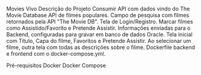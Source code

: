 Movies Vivo
Descrição do Projeto
Consumir API com dados vindo do The Movie Database API de filmes populares. Campo de pesquisa com filmes retornados pela API "The Movie DB". Tela de Login/Registro. Marcar filmes como Assistido/Favorito e Pretende Assistir. Informações enviadas para o Backend, configuradas para gravar em banco de dados Oracle. Tela inicial com Título, Capa do filme, Favoritos e Pretende Assistir. Ao selecionar um filme, outra tela com todas as descrições sobre o filme. Dockerfile backend e frontend com o docker-compose.yml.

Pré-requisitos
Docker
Docker Compose
